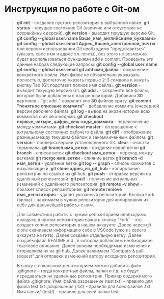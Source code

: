 # Инструкция по работе с Git-ом

> **git init** - создание пустого репозитория в выбранной папке.
> **git status** - текущее состояние Git (наличие или отсутствие не сохранённых версий).
> **git version** - выводит текущую версию Git.
> **git config --global user.name Ваше_имя_английскими_буквами»**
**git config --global user.email Адрес_Вашей_электронной_почты** - при первом использовании Git необходимо "представиться" (указать своё имя и адрес эл. почты), без этого не возможно будет воспользоваться функциями add и commit.
Проверить эти данные набрав следующие запросы:
**git config --global user.name**
**git config --global user.email**
> **git add имя_файла** - сохранение конкретного файла. Имя файла не обязательно указывать полностью, достаточно указать первые 2-3 символа и нажать кнопку Tab (Git подставит полное имя файла).
> **git version** - выводит текущую версию Git.
> **git add .** - сохранить все файлы, которые были добавлены в наш репозиторий. Добавили **30** картинок - "git add ." сохранит все **30** файлов сразу.
> **git commit "понятное описание коммита"** -  добавление коммита (очередной версии рабочего файла).
> **git log** - вывод на экран истории всех коммитов с их хеш-кодами.
> **git checkout первые_четыре_цифры_хеш-кода_коммита** - переключение между коммитами.
> **git checkout master** - возвращение к актуальному состоянию рабочего файла.
> **git diff** - отображение разницы между текущим файлом и закоммиченным файлом.
> **git version** - проверка версии установленного Git.
> **clear** - очистка терминала.
> **git branch имя_ветки** - создание новой ветки 
> **git branch** - список веток
> **git checkout имя_ветки** - переход между ветками
> **git merge имя_ветки** - слияние веток
> **git branch -d имя_ветки** - удаление ветки
> **git log -- graph** - список коммитов с визуализацикй.
> **git clone адрес_из_git_hub** – копирование репозитрия по ссылке из git hub.
> **git push** - отправка версии на удалённый репозиторий.
> **git pull** - получение актуальных изменений с удалённого репозитория.
> **git remote -v show** - покажет список репозиториев.
> **git remote remove имя_репозитория** - удалит указанный репозиторий.
> Кнопка Fork (вилка) - нажимаем в чужих репозиторях для копирования их себе для дальнейшей работы с ним.

> Для совместной работы с чужим репозиторием необходимо находясь в чужом репозитории нажать кнопку "Fork" - это создаст копию репозитория в нашем аккаунте.
> Далее через git clone скачиваем информацию себе в VSCode (уже из своего аккаунта на гите).
> Далее создаём отдельную ветку.
> Далее создаём файл README.md , в котором добавляем необходимое текстовое описание.
> Далее вносим необходимые изменения и отправляем их на git hub.
> Далее нажимаем “Compare & pull request” для отправки изменений автору исходного репозитория.

> В папку с локальным репозиторием можно добавить файл .gitignore – тогда конкретные файлы, папки и т.д. не будут передаваться на удалённые репозитрии. Пример содержимого файла .gitignore:
> Имя_файла.разрешение (test.txt) – правило для файла test.txt
> *.разрешение (*.txt) – правило для всех файлов .txt
> Имя папки/ (test/) – правило для всей папки test.



